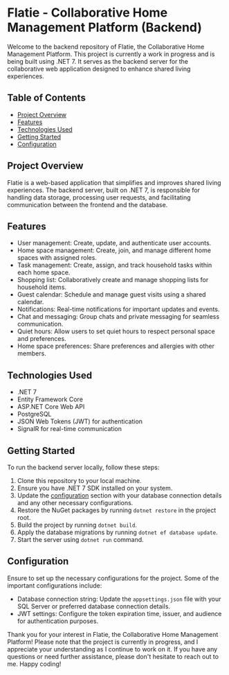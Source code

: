 # Flatie - Collaborative Home Management Platform (Backend)

Welcome to the backend repository of Flatie, the Collaborative Home Management Platform. This project is currently a work in progress and is being built using .NET 7. It serves as the backend server for the collaborative web application designed to enhance shared living experiences.

## Table of Contents

- [Project Overview](#project-overview)
- [Features](#features)
- [Technologies Used](#technologies-used)
- [Getting Started](#getting-started)
- [Configuration](#configuration)

## Project Overview

Flatie is a web-based application that simplifies and improves shared living experiences. The backend server, built on .NET 7, is responsible for handling data storage, processing user requests, and facilitating communication between the frontend and the database.

## Features

- User management: Create, update, and authenticate user accounts.
- Home space management: Create, join, and manage different home spaces with assigned roles.
- Task management: Create, assign, and track household tasks within each home space.
- Shopping list: Collaboratively create and manage shopping lists for household items.
- Guest calendar: Schedule and manage guest visits using a shared calendar.
- Notifications: Real-time notifications for important updates and events.
- Chat and messaging: Group chats and private messaging for seamless communication.
- Quiet hours: Allow users to set quiet hours to respect personal space and preferences.
- Home space preferences: Share preferences and allergies with other members.

## Technologies Used

- .NET 7
- Entity Framework Core
- ASP.NET Core Web API
- PostgreSQL
- JSON Web Tokens (JWT) for authentication
- SignalR for real-time communication

## Getting Started

To run the backend server locally, follow these steps:

1. Clone this repository to your local machine.
2. Ensure you have .NET 7 SDK installed on your system.
3. Update the [configuration](#configuration) section with your database connection details and any other necessary configurations.
4. Restore the NuGet packages by running `dotnet restore` in the project root.
5. Build the project by running `dotnet build`.
6. Apply the database migrations by running `dotnet ef database update`.
7. Start the server using `dotnet run` command.

## Configuration

Ensure to set up the necessary configurations for the project. Some of the important configurations include:

- Database connection string: Update the `appsettings.json` file with your SQL Server or preferred database connection details.
- JWT settings: Configure the token expiration time, issuer, and audience for authentication purposes.

Thank you for your interest in Flatie, the Collaborative Home Management Platform! Please note that the project is currently in progress, and I appreciate your understanding as I continue to work on it. If you have any questions or need further assistance, please don't hesitate to reach out to me. Happy coding!
